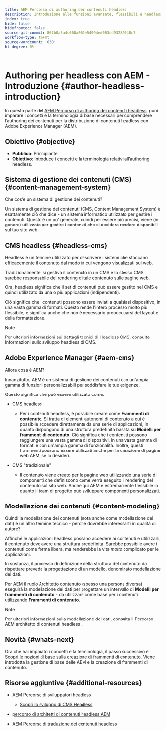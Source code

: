 ```yaml
---
title: AEM Percorso di authoring dei contenuti headless
description: Introduzione alle funzioni avanzate, flessibili e headless di Adobe Experience Manager e alle modalità di creazione dei contenuti per il progetto.
index: true
hide: false
hidefromtoc: false
source-git-commit: 867b0a5a4c660a069e54094ed003cd93289048c7
workflow-type: tm+mt
source-wordcount: '630'
ht-degree: 0%

---
```


# Authoring per headless con AEM - Introduzione {#author-headless-introduction}

In questa parte del [AEM Percorso di authoring dei contenuti headless](overview.md), puoi imparare i concetti e la terminologia di base necessari per comprendere l’authoring dei contenuti per la distribuzione di contenuti headless con Adobe Experience Manager (AEM).

## Obiettivo {#objective}

* **Pubblico**: Principiante
* **Obiettivo**: Introduce i concetti e la terminologia relativi all’authoring headless.

## Sistema di gestione dei contenuti (CMS) {#content-management-system}

Che cos’è un sistema di gestione dei contenuti?

Un sistema di gestione dei contenuti (CMS, Content Management System) è esattamente ciò che dice - un sistema informatico utilizzato per gestire i contenuti. Questo è un po&#39; generale, quindi per essere più precisi, viene (in genere) utilizzato per gestire i contenuti che si desidera rendere disponibili sul tuo sito web.

## CMS headless {#headless-cms}

Headless è un termine utilizzato per descrivere i sistemi che staccano efficacemente il contenuto dal modo in cui vengono visualizzati sul web.

Tradizionalmente, si gestiva il contenuto in un CMS e lo stesso CMS sarebbe responsabile del rendering di tale contenuto sulle pagine web.

Ora, headless significa che il set di contenuti può essere gestito nel CMS e quindi utilizzato da una o più applicazioni (indipendenti).

Ciò significa che i contenuti possono essere inviati a qualsiasi dispositivo, in una vasta gamma di formati. Questo rende l&#39;intero processo molto più flessibile, e significa anche che non è necessario preoccuparsi del layout e della formattazione.

>[!NOTE]
>
>Per ulteriori informazioni sui dettagli tecnici di Headless CMS, consulta Informazioni sullo sviluppo headless di CMS.

## Adobe Experience Manager {#aem-cms}

Allora cosa è AEM?

Innanzitutto, AEM è un sistema di gestione dei contenuti con un&#39;ampia gamma di funzioni personalizzabili per soddisfare le tue esigenze.

Questo significa che può essere utilizzato come:

* CMS headless
   * Per i contenuti headless, è possibile creare come **Frammenti di contenuto**.
Si tratta di elementi autonomi di contenuto a cui è possibile accedere direttamente da una serie di applicazioni, in quanto dispongono di una struttura predefinita basata su **Modelli per frammenti di contenuto**.
Ciò significa che i contenuti possono raggiungere una vasta gamma di dispositivi, in una vasta gamma di formati e con un&#39;ampia gamma di funzionalità.
Inoltre, questi frammenti possono essere utilizzati anche per la creazione di pagine web AEM, se lo desideri.

* CMS &quot;tradizionale&quot;
   * Il contenuto viene creato per le pagine web utilizzando una serie di componenti che definiscono come verrà eseguito il rendering del contenuto sul sito web. Anche qui AEM è estremamente flessibile in quanto il team di progetto può sviluppare componenti personalizzati.

## Modellazione dei contenuti {#content-modeling}

Quindi la modellazione dei contenuti (nota anche come modellazione dei dati) è un altro termine tecnico - perché dovrebbe interessarti in qualità di autore?

Affinché le applicazioni headless possano accedere ai contenuti e utilizzarli, il contenuto deve avere una struttura predefinita. Sarebbe possibile avere i contenuti come forma libera, ma renderebbe la vita *molto* complicato per le applicazioni.

In sostanza, il processo di definizione della struttura del contenuto da rispettare prevede la progettazione di un modello, denominato modellazione dei dati.

Per AEM il ruolo Architetto contenuto (spesso una persona diversa) eseguirà la modellazione dei dati per progettare un intervallo di **Modelli per frammenti di contenuto** - da utilizzare come base per i contenuti utilizzando **Frammenti di contenuto**.

>[!NOTE]
>
>Per ulteriori informazioni sulla modellazione dei dati, consulta il Percorso AEM architetto di contenuti headless .

## Novità {#whats-next}

Ora che hai imparato i concetti e la terminologia, il passo successivo è [Scopri le nozioni di base sulla creazione di frammenti di contenuto](basics.md). Viene introdotta la gestione di base delle AEM e la creazione di frammenti di contenuto.

## Risorse aggiuntive {#additional-resources}

* AEM Percorso di sviluppatori headless
   * [Scopri lo sviluppo di CMS Headless](/help/journey-headless/developer/learn-about.md)

* [percorso di architetti di contenuti headless AEM](/help/journey-headless/architect/overview.md)

* [AEM Percorso di traduzione dei contenuti headless](/help/journey-headless/translation/overview.md)
